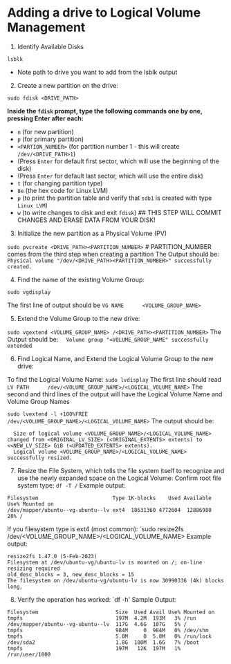 # Adding a drive to Logical Volume Management

1.  Identify Available Disks

`lsblk`

- Note path to drive you want to add from the lsblk output

2.  Create a new partition on the drive:

`sudo fdisk <DRIVE_PATH>`

**Inside the `fdisk` prompt, type the following commands one by one, pressing Enter after each:**

- `n` (for new partition)
- `p` (for primary partition)
- `<PARTION_NUMBER>` (for partition number 1 - this will create `/dev/<DRIVE_PATH>1`)
- (Press `Enter` for default first sector, which will use the beginning of the disk)
- (Press `Enter` for default last sector, which will use the entire disk)
- `t` (for changing partition type)
- `8e` (the hex code for Linux LVM)
- `p` (to print the partition table and verify that `sdb1` is created with type `Linux LVM`)
- `w` (to write changes to disk and exit `fdisk`)  ## THIS STEP WILL COMMIT CHANGES AND ERASE DATA FROM YOUR DISK!

3.  Initialize the new partition as a Physical Volume (PV)

`sudo pvcreate <DRIVE_PATH><PARTITION_NUMBER>` # PARTITION_NUMBER comes from the third step when creating a partition
The Output should be: `  Physical volume "/dev/<DRIVE_PATH><PARTITION_NUMBER>" successfully created.`

4.  Find the name of the existing Volume Group:

`sudo vgdisplay`

The first line of output should be `VG NAME      <VOLUME_GROUP_NAME>`

5.  Extend the Volume Group to the new drive:

`sudo vgextend <VOLUME_GROUP_NAME> /<DRIVE_PATH><PARTITION_NUMBER>`
The Output should be: `  Volume group "<VOLUME_GROUP_NAME" successfully extended`

6.  Find Logical Name, and Extend the Logical Volume Group to the new drive:

To find the Logical Volume Name:
`sudo lvdisplay`
The first line should read `LV PATH      /dev/<VOLUME_GROUP_NAME>/<LOGICAL_VOLUME_NAME>`
The second and third lines of the output will have the Logical Volume Name and Volume Group Names

`sudo lvextend -l +100%FREE /dev/<VOLUME_GROUP_NAME>/<LOGICAL_VOLUME_NAME>`
The output should be:
```
  Size of logical volume <VOLUME_GROUP_NAME>/<LOGICAL_VOLUME_NAME> changed from <ORIGINAL_LV_SIZE> (<ORIGINAL_EXTENTS> extents) to <<NEW_LV_SIZE> GiB (<UPDATED_EXTENTS> extents).
  Logical volume <VOLUME_GROUP_NAME>/<LOGICAL_VOLUME_NAME> successfully resized.
```

7.  Resize the File System, which tells the file system itself to recognize and use the newly expanded space on the Logical Volume:
Confirm root file system type:  `df -T /`
Example output:
```
Filesystem                        Type 1K-blocks    Used Available Use% Mounted on
/dev/mapper/ubuntu--vg-ubuntu--lv ext4  18631360 4772604  12886980  28% /
```

If you filesystem type is ext4 (most common):
`sudo resize2fs /dev/<VOLUME_GROUP_NAME>/<LOGICAL_VOLUME_NAME>
Example output:
```
resize2fs 1.47.0 (5-Feb-2023)
Filesystem at /dev/ubuntu-vg/ubuntu-lv is mounted on /; on-line resizing required
old_desc_blocks = 3, new_desc_blocks = 15
The filesystem on /dev/ubuntu-vg/ubuntu-lv is now 30990336 (4k) blocks long.
```

8.  Verify the operation has worked:
`df -h'
Sample Output:
```
Filesystem                         Size  Used Avail Use% Mounted on
tmpfs                              197M  4.2M  193M   3% /run
/dev/mapper/ubuntu--vg-ubuntu--lv  117G  4.6G  107G   5% /
tmpfs                              984M     0  984M   0% /dev/shm
tmpfs                              5.0M     0  5.0M   0% /run/lock
/dev/sda2                          1.8G  100M  1.6G   7% /boot
tmpfs                              197M   12K  197M   1% /run/user/1000
```




